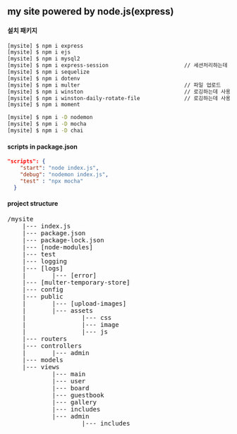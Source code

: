 ## my site powered by node.js(express)

#### 설치 패키지
```bash
[mysite] $ npm i express
[mysite] $ npm i ejs
[mysite] $ npm i mysql2
[mysite] $ npm i express-session                        // 세션처리하는데 사용
[mysite] $ npm i sequelize
[mysite] $ npm i dotenv
[mysite] $ npm i multer                                 // 파일 업로드
[mysite] $ npm i winston                                // 로깅하는데 사용
[mysite] $ npm i winston-daily-rotate-file              // 로깅하는데 사용
[mysite] $ npm i moment

[mysite] $ npm i -D nodemon
[mysite] $ npm i -D mocha
[mysite] $ npm i -D chai
```

#### scripts in package.json
```json
"scripts": {
    "start": "node index.js",
    "debug": "nodemon index.js",
    "test" : "npx mocha"
  }
```

#### project structure
<pre>
/mysite
    |--- index.js
    |--- package.json
    |--- package-lock.json
    |--- [node-modules]
    |--- test
    |--- logging
    |--- [logs]
    |       |--- [error]
    |--- [multer-temporary-store]
    |--- config
    |--- public
    |       |--- [upload-images]
    |       |--- assets
    |               |--- css
    |               |--- image
    |               |--- js
    |--- routers
    |--- controllers
    |       |--- admin
    |--- models
    |--- views
            |--- main
            |--- user
            |--- board
            |--- guestbook
            |--- gallery
            |--- includes
            |--- admin
                    |--- includes
</pre>